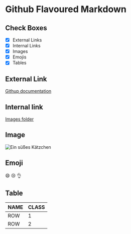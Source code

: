 # Github Flavoured Markdown
## Check Boxes
- [x] External Links
- [x] Internal Links
- [x] Images 
- [x] Emojis
- [x] Tables
## External Link 
[Githup documentation](https://help.github.com/en)
## Internal link
[Images folder](https://github.com/fredymontalvo/authotring/tree/main/images)
## Image
![Ein süßes Kätzchen](https://github.com/DCI-FbW-WD-23-D02-A/BDL-publishing-authoring/blob/main/images/logo.png)
## Emoji
:smile: 😢 :ok_hand:
## Table
| NAME | CLASS |
|------|-------|
| ROW  |   1   |
| ROW  |   2   |
